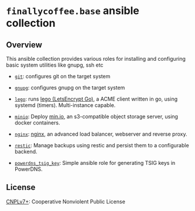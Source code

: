 # `finallycoffee.base` ansible collection

## Overview

This ansible collection provides various roles for installing
and configuring basic system utilities like gnupg, ssh etc

- [`git`](roles/git/README.md): configures git on the target system

- [`gnupg`](roles/gnupg/README.md): configures gnupg on the target system

- [`lego`](roles/lego/README.md): runs [lego (LetsEncrypt Go)](https://github.com/go-acme/lego),
  a ACME client written in go, using systemd (timers). Multi-instance capable.

- [`minio`](roles/minio/README.md): Deploy [min.io](https://min.io), an
  s3-compatible object storage server, using docker containers.

- [`nginx`](roles/nginx/README.md): [nginx](https://www.nginx.com/),
  an advanced load balancer, webserver and reverse proxy.

- [`restic`](roles/restic/README.md): Manage backups using restic
  and persist them to a configurable backend.

- [`powerdns_tsig_key`](roles/powerdns_tsig_key/README.md): Simple ansible role
  for generating TSIG keys in PowerDNS.

## License

[CNPLv7+](LICENSE.md): Cooperative Nonviolent Public License
